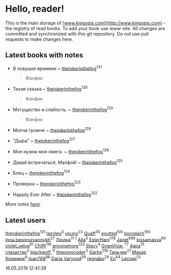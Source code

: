 # Hello, reader!
This is the main storage of [www.knigopis.com](http://www.knigopis.com) - the registry of read books.
To add your book use www-site. All changes are committed and synchronized with this git repository.
Do not use pull requests to make changes here.


## Latest books with notes
* В ловушке времени ~ [thejokerinthefog](users/317/317244423-vkontakte)<sup>131</sup>
    > Фанфик

* Тихая сказка ~ [thejokerinthefog](users/317/317244423-vkontakte)<sup>130</sup>
    > Фанфик

* Могущество и слабость. ~ [thejokerinthefog](users/317/317244423-vkontakte)<sup>129</sup>
    > Фанфик

* Молчи громче ~ [thejokerinthefog](users/317/317244423-vkontakte)<sup>128</sup>

* "Дыра" ~ [thejokerinthefog](users/317/317244423-vkontakte)<sup>127</sup>

* Мне нужна моя омега. ~ [thejokerinthefog](users/317/317244423-vkontakte)<sup>126</sup>

* Давай встречаться, Малфой! ~ [thejokerinthefog](users/317/317244423-vkontakte)<sup>125</sup>

* Боец ~ [thejokerinthefog](users/317/317244423-vkontakte)<sup>124</sup>

* Проверка ~ [thejokerinthefog](users/317/317244423-vkontakte)<sup>123</sup>

* Happily Ever After ~ [thejokerinthefog](users/317/317244423-vkontakte)<sup>122</sup>


_More notes [here](latest_books_with_notes.md)._


## Latest users
[thejokerinthefog](users/317/317244423-vkontakte)<sup>131</sup> 
[lazyleo](users/116/116845519572391639637-google)<sup>0</sup> 
[youno](users/302/302928912-vkontakte)<sup>23</sup> 
[Quaff](users/122/12267158-vkontakte)<sup>35</sup> 
[exulted](users/100/100599204551896265722-google)<sup>105</sup> 
[borodach](users/157/15706320-vkontakte)<sup>165</sup> 
[inna.besprozvannykh](users/733/73323849-yandex)<sup>57</sup> 
[Людка](users/111/111038749-vkontakte)<sup>11</sup> 
[](users/114/114792281744850455512-google)<sup>1</sup> 
[Alla](users/103/103352250712959229257-google)<sup>0</sup> 
[EsterHani](users/305/30558181-vkontakte)<sup>178</sup> 
[Janet](users/108/108113656204404967440-google)<sup>699</sup> 
[kissamasya](users/684/68439978-vkontakte)<sup>60</sup> 
[violet_velva](users/116/116961712580551399099-google)<sup>61</sup> 
[Chiffi](users/105/105831994080785626680-google)<sup>118</sup> 
[anvonamore](users/595/5957175-vkontakte)<sup>123</sup> 
[Stacy](users/309/30902475-vkontakte)<sup>4</sup> 
[GvenVivar ](users/158/158266434925901-facebook)<sup>77</sup> 
[4apa](users/117/117392596378069249667-google)<sup>15</sup> 
[глазастик](users/115/115257673890455357280-google)<sup>0</sup> 
[blackwolf ](users/236/236639644-vkontakte)<sup>11</sup> 
[theponycoder](users/195/195144442-vkontakte)<sup>0</sup> 
[Garka](users/115/115753719718250012620-google)<sup>218</sup> 
[Таньчик](users/209/2096581563762610-facebook)<sup>21</sup> 
[Макар Коренюк](users/126/126368737-vkontakte)<sup>6</sup> 
[joan789](users/240/2401650-vkontakte)<sup>98</sup> 
[Daria Varyvod](users/829/829893410524253-facebook)<sup>29</sup> 
[regnabo](users/870/870059322-yandex)<sup>29</sup> 
[En](users/333/333646551-vkontakte)<sup>64</sup> 
[Lecowi](users/521/521873425-vkontakte)<sup>13</sup> 


_16.05.2019 12:41:38_
